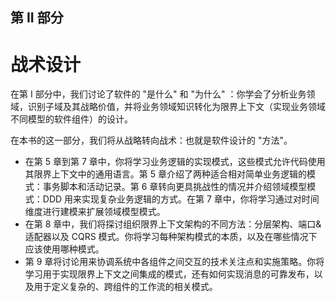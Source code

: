 ## 第 II 部分
# 战术设计

在第 I 部分中，我们讨论了软件的 "是什么" 和 "为什么" ：你学会了分析业务领域，识别子域及其战略价值，并将业务领域知识转化为限界上下文（实现业务领域不同模型的软件组件）的设计。

在本书的这一部分，我们将从战略转向战术：也就是软件设计的 "方法"。

* 在第 5 章到第 7 章中，你将学习业务逻辑的实现模式，这些模式允许代码使用其限界上下文中的通用语言。第 5 章介绍了两种适合相对简单业务逻辑的模式：事务脚本和活动记录。第 6 章转向更具挑战性的情况并介绍领域模型模式：DDD 用来实现复杂业务逻辑的方式。在第 7 章中，你将学习通过对时间维度进行建模来扩展领域模型模式。
* 在第 8 章中，我们将探讨组织限界上下文架构的不同方法：分层架构、端口&适配器以及 CQRS 模式。你将学习每种架构模式的本质，以及在哪些情况下应该使用哪种模式。
* 第 9 章将讨论用来协调系统中各组件之间交互的技术关注点和实施策略。你将学习用于实现限界上下文之间集成的模式，还有如何实现消息的可靠发布，以及用于定义复杂的、跨组件的工作流的相关模式。